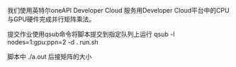 
我们使用英特尔oneAPI Developer Cloud 服务用Developer Cloud平台中的CPU与GPU硬件完成并行矩阵乘法。

提交作业使用qsub命令将脚本提交到指定队列上运行 qsub -l nodes=1:gpu:ppn=2 -d . run.sh

脚本中 ./a.out 后接矩阵的大小
